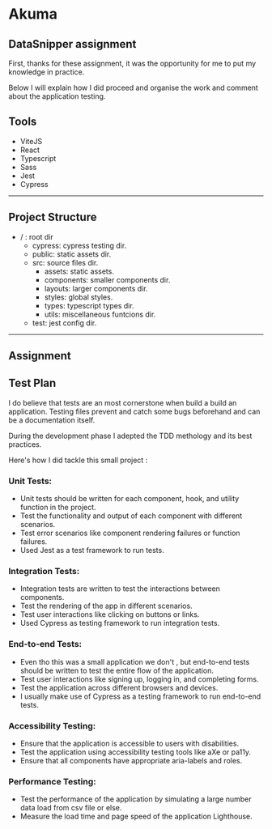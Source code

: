 # Akuma
## DataSnipper assignment 
First, thanks for these assignment, it was the opportunity for me to put my knowledge in practice. 

Below I will explain how I did proceed and organise the work and comment about the application testing.

## Tools 
- ViteJS
- React
- Typescript
- Sass
- Jest
- Cypress

---
## Project Structure 

-   / : root dir
    -   cypress: cypress testing dir.
    -   public: static assets dir.
    -   src: source files dir.
        -   assets: static assets.
        -   components: smaller components dir.
        -   layouts: larger components dir.
        -   styles: global styles.
        -   types: typescript types dir.
        -   utils: miscellaneous funtcions dir.
    -   test: jest config dir.

---

## Assignment
## Test Plan 
I do believe that tests are an most cornerstone when build a build an application. Testing files prevent and catch some bugs beforehand and can be a documentation itself.

During the development phase I adepted the TDD methology and its best practices.

Here's how I did tackle this small project : 

### Unit Tests:
- Unit tests should be written for each component, hook, and utility function in the project.
- Test the functionality and output of each component with different scenarios.
- Test error scenarios like component rendering failures or function failures.
- Used Jest as a test framework to run tests.

### Integration Tests:
- Integration tests are written to test the interactions between components.
- Test the rendering of the app in different scenarios.
- Test user interactions like clicking on buttons or links.
- Used Cypress as testing framework to run integration tests.


### End-to-end Tests:
- Even tho this was a small application we don't , but end-to-end tests should be written to test the entire flow of the application.
- Test user interactions like signing up, logging in, and completing forms.
- Test the application across different browsers and devices.
- I usually make use of Cypress as a testing framework to run end-to-end tests.


### Accessibility Testing:
- Ensure that the application is accessible to users with disabilities.
- Test the application using accessibility testing tools like aXe or pa11y.
- Ensure that all components have appropriate aria-labels and roles.


### Performance Testing:
- Test the performance of the application by simulating a large number data load from csv file or else.
- Measure the load time and page speed of the application Lighthouse.

